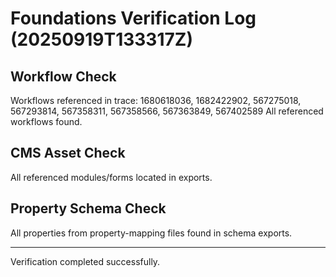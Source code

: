 # Foundations Verification Log (20250919T133317Z)
## Workflow Check
Workflows referenced in trace: 1680618036, 1682422902, 567275018, 567293814, 567358311, 567358566, 567363849, 567402589
All referenced workflows found.

## CMS Asset Check
All referenced modules/forms located in exports.

## Property Schema Check
All properties from property-mapping files found in schema exports.

---
Verification completed successfully.
